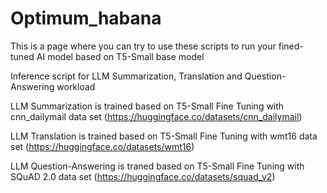 # Optimum_habana
This is a page where you can try to use these scripts to run your fined-tuned AI model based on T5-Small base model

Inference script for LLM Summarization, Translation and Question-Answering workload

LLM Summarization is trained based on T5-Small Fine Tuning with cnn_dailymail data set (https://huggingface.co/datasets/cnn_dailymail)

LLM Translation is trained based on T5-Small Fine Tuning with wmt16 data set (https://huggingface.co/datasets/wmt16)

LLM Question-Answering is traned based on T5-Small Fine Tuning with SQuAD 2.0 data set (https://huggingface.co/datasets/squad_v2)
